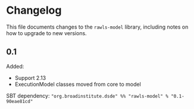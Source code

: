 # Changelog

This file documents changes to the `rawls-model` library, including notes on how to upgrade to new versions.

## 0.1

Added:
- Support 2.13
- ExecutionModel classes moved from core to model

SBT dependency: `"org.broadinstitute.dsde" %% "rawls-model" % "0.1-90eae81cd"`
